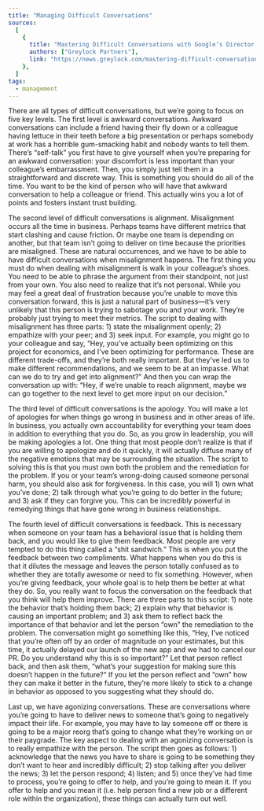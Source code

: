 ```yaml
---
title: "Managing Difficult Conversations"
sources:
  [
    {
      title: "Mastering Difficult Conversations with Google’s Director of Engineering Sarah Clatterbuck",
      authors: ["Greylock Partners"],
      link: "https://news.greylock.com/mastering-difficult-conversations-3cacb69bdd2e",
    },
  ]
tags:
  - management
---
```


There are all types of difficult conversations, but we’re going to focus on five key levels. The first level is awkward conversations. Awkward conversations can include a friend having their fly down or a colleague having lettuce in their teeth before a big presentation or perhaps somebody at work has a horrible gum-smacking habit and nobody wants to tell them. There’s “self-talk” you first have to give yourself when you’re preparing for an awkward conversation: your discomfort is less important than your colleague’s embarrassment. Then, you simply just tell them in a straightforward and discrete way. This is something you should do all of the time. You want to be the kind of person who will have that awkward conversation to help a colleague or friend. This actually wins you a lot of points and fosters instant trust building.

The second level of difficult conversations is alignment. Misalignment occurs all the time in business. Perhaps teams have different metrics that start clashing and cause friction. Or maybe one team is depending on another, but that team isn’t going to deliver on time because the priorities are misaligned. These are natural occurrences, and we have to be able to have difficult conversations when misalignment happens. The first thing you must do when dealing with misalignment is walk in your colleague’s shoes. You need to be able to phrase the argument from their standpoint, not just from your own. You also need to realize that it’s not personal. While you may feel a great deal of frustration because you’re unable to move this conversation forward, this is just a natural part of business—it’s very unlikely that this person is trying to sabotage you and your work. They’re probably just trying to meet their metrics. The script to dealing with misalignment has three parts: 1) state the misalignment openly; 2) empathize with your peer; and 3) seek input. For example, you might go to your colleague and say, “Hey, you’ve actually been optimizing on this project for economics, and I’ve been optimizing for performance. These are different trade-offs, and they’re both really important. But they’ve led us to make different recommendations, and we seem to be at an impasse. What can we do to try and get into alignment?” And then you can wrap the conversation up with: “Hey, if we’re unable to reach alignment, maybe we can go together to the next level to get more input on our decision.”

The third level of difficult conversations is the apology. You will make a lot of apologies for when things go wrong in business and in other areas of life. In business, you actually own accountability for everything your team does in addition to everything that you do. So, as you grow in leadership, you will be making apologies a lot. One thing that most people don’t realize is that if you are willing to apologize and do it quickly, it will actually diffuse many of the negative emotions that may be surrounding the situation. The script to solving this is that you must own both the problem and the remediation for the problem. If you or your team’s wrong-doing caused someone personal harm, you should also ask for forgiveness. In this case, you will 1) own what you’ve done; 2) talk through what you’re going to do better in the future; and 3) ask if they can forgive you. This can be incredibly powerful in remedying things that have gone wrong in business relationships.

The fourth level of difficult conversations is feedback. This is necessary when someone on your team has a behavioral issue that is holding them back, and you would like to give them feedback. Most people are very tempted to do this thing called a “shit sandwich.” This is when you put the feedback between two compliments. What happens when you do this is that it dilutes the message and leaves the person totally confused as to whether they are totally awesome or need to fix something. However, when you’re giving feedback, your whole goal is to help them be better at what they do. So, you really want to focus the conversation on the feedback that you think will help them improve. There are three parts to this script: 1) note the behavior that’s holding them back; 2) explain why that behavior is causing an important problem; and 3) ask them to reflect back the importance of that behavior and let the person “own” the remediation to the problem. The conversation might go something like this, “Hey, I’ve noticed that you’re often off by an order of magnitude on your estimates, but this time, it actually delayed our launch of the new app and we had to cancel our PR. Do you understand why this is so important?” Let that person reflect back, and then ask them, “what’s your suggestion for making sure this doesn’t happen in the future?” If you let the person reflect and “own” how they can make it better in the future, they’re more likely to stick to a change in behavior as opposed to you suggesting what they should do.

Last up, we have agonizing conversations. These are conversations where you’re going to have to deliver news to someone that’s going to negatively impact their life. For example, you may have to lay someone off or there is going to be a major reorg that’s going to change what they’re working on or their paygrade. The key aspect to dealing with an agonizing conversation is to really empathize with the person. The script then goes as follows: 1) acknowledge that the news you have to share is going to be something they don’t want to hear and incredibly difficult; 2) stop talking after you deliver the news; 3) let the person respond; 4) listen; and 5) once they’ve had time to process, you’re going to offer to help, and you’re going to mean it. If you offer to help and you mean it (i.e. help person find a new job or a different role within the organization), these things can actually turn out well.
